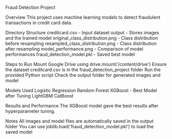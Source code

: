 
Fraud Detection Project

Overview
This project uses machine learning models to detect fraudulent transactions in credit card data.

Directory Structure
creditcard.csv - Input dataset
output - Stores images and the trained model
original_class_distribution.png - Class distribution before resampling
resampled_class_distribution.png - Class distribution after resampling
model_performance.png - Comparison of model performances
fraud_detection_model.pkl - Saved best model

Steps to Run
Mount Google Drive using drive.mount('/content/drive')
Ensure the dataset creditcard.csv is in the fraud_detection_project folder
Run the provided Python script
Check the output folder for generated images and model

Models Used
Logistic Regression
Random Forest
XGBoost - Best Model after Tuning
LightGBM
CatBoost

Results and Performance
The XGBoost model gave the best results after hyperparameter tuning.

Notes
All images and model files are automatically saved in the output folder
You can use joblib.load('fraud_detection_model.pkl') to load the saved model
